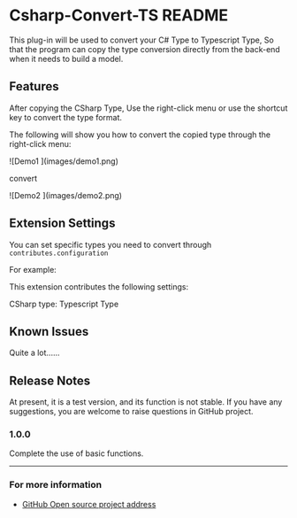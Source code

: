 # Csharp-Convert-TS README

This plug-in will be used to convert your C# Type to Typescript Type, So that the program can copy the type conversion directly from the back-end when it needs to build a model.

## Features

After copying the CSharp Type, Use the right-click menu or use the shortcut key to convert the type format.

The following will show you how to convert the copied type through the right-click menu:

\!\[Demo1 \]\(images/demo1.png\)

convert

\!\[Demo2 \]\(images/demo2.png\)

## Extension Settings

You can set specific types you need to convert through `contributes.configuration`

For example:

This extension contributes the following settings:

CSharp type: Typescript Type

## Known Issues
Quite a lot......

## Release Notes

At present, it is a test version, and its function is not stable. If you have any suggestions, you are welcome to raise questions in GitHub project.

### 1.0.0

Complete the use of basic functions.

-----------------------------------------------------------------------------------------------------------

### For more information

* [GitHub Open source project address](https://github.com/git102347501/CSharp-Convert-TS)

